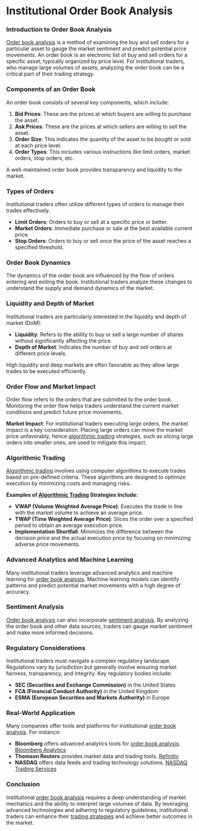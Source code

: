 # Institutional Order Book Analysis

### Introduction to Order Book Analysis
[Order book analysis](../o/order_book_analysis.md) is a method of examining the buy and sell orders for a particular asset to gauge the market sentiment and predict potential price movements. An order book is an electronic list of buy and sell orders for a specific asset, typically organized by price level. For institutional traders, who manage large volumes of assets, analyzing the order book can be a critical part of their trading strategy.

### Components of an Order Book
An order book consists of several key components, which include:

1. **Bid Prices**: These are the prices at which buyers are willing to purchase the asset.
2. **Ask Prices**: These are the prices at which sellers are willing to sell the asset.
3. **Order Size**: This indicates the quantity of the asset to be bought or sold at each price level.
4. **Order Types**: This includes various instructions like limit orders, market orders, stop orders, etc.

A well-maintained order book provides transparency and liquidity to the market.

### Types of Orders
Institutional traders often utilize different types of orders to manage their trades effectively.

- **Limit Orders**: Orders to buy or sell at a specific price or better.
- **Market Orders**: Immediate purchase or sale at the best available current price.
- **Stop Orders**: Orders to buy or sell once the price of the asset reaches a specified threshold.

### Order Book Dynamics
The dynamics of the order book are influenced by the flow of orders entering and exiting the book. Institutional traders analyze these changes to understand the supply and demand dynamics of the market.

### Liquidity and Depth of Market
Institutional traders are particularly interested in the liquidity and depth of market (DoM):

- **Liquidity**: Refers to the ability to buy or sell a large number of shares without significantly affecting the price.
- **Depth of Market**: Indicates the number of buy and sell orders at different price levels.

High liquidity and deep markets are often favorable as they allow large trades to be executed efficiently.

### Order Flow and Market Impact
Order flow refers to the orders that are submitted to the order book. Monitoring the order flow helps traders understand the current market conditions and predict future price movements.

**Market Impact**: For institutional traders executing large orders, the market impact is a key consideration. Placing large orders can move the market price unfavorably, hence [algorithmic trading](../a/algorithmic_trading.md) strategies, such as slicing large orders into smaller ones, are used to mitigate this impact.

### Algorithmic Trading
[Algorithmic trading](../a/algorithmic_trading.md) involves using computer algorithms to execute trades based on pre-defined criteria. These algorithms are designed to optimize execution by minimizing costs and managing risks.

**Examples of [Algorithmic Trading](../a/algorithmic_trading.md) Strategies Include:**

- **VWAP (Volume Weighted Average Price)**: Executes the trade in line with the market volume to achieve an average price.
- **TWAP (Time Weighted Average Price)**: Slices the order over a specified period to obtain an average execution price.
- **Implementation Shortfall**: Minimizes the difference between the decision price and the actual execution price by focusing on minimizing adverse price movements.

### Advanced Analytics and Machine Learning
Many institutional traders leverage advanced analytics and machine learning for [order book analysis](../o/order_book_analysis.md). Machine learning models can identify patterns and predict potential market movements with a high degree of accuracy.

### Sentiment Analysis
[Order book analysis](../o/order_book_analysis.md) can also incorporate [sentiment analysis](../s/sentiment_analysis.md). By analyzing the order book and other data sources, traders can gauge market sentiment and make more informed decisions.

### Regulatory Considerations
Institutional traders must navigate a complex regulatory landscape. Regulations vary by jurisdiction but generally involve ensuring market fairness, transparency, and integrity. Key regulatory bodies include:

- **SEC (Securities and Exchange Commission)** in the United States
- **FCA (Financial Conduct Authority)** in the United Kingdom
- **ESMA (European Securities and Markets Authority)** in Europe

### Real-World Application
Many companies offer tools and platforms for institutional [order book analysis](../o/order_book_analysis.md). For instance:

- **Bloomberg** offers advanced analytics tools for [order book analysis](../o/order_book_analysis.md). [Bloomberg Analytics](https://www.bloomberg.com/professional/)
- **Thomson Reuters** provides market data and trading tools. [Refinitiv](https://www.refinitiv.com/en/financial-data)
- **NASDAQ** offers data feeds and trading technology solutions. [NASDAQ Trading Services](https://business.nasdaq.com/trade/)

### Conclusion
Institutional [order book analysis](../o/order_book_analysis.md) requires a deep understanding of market mechanics and the ability to interpret large volumes of data. By leveraging advanced technologies and adhering to regulatory guidelines, institutional traders can enhance their [trading strategies](../t/trading_strategies.md) and achieve better outcomes in the market.